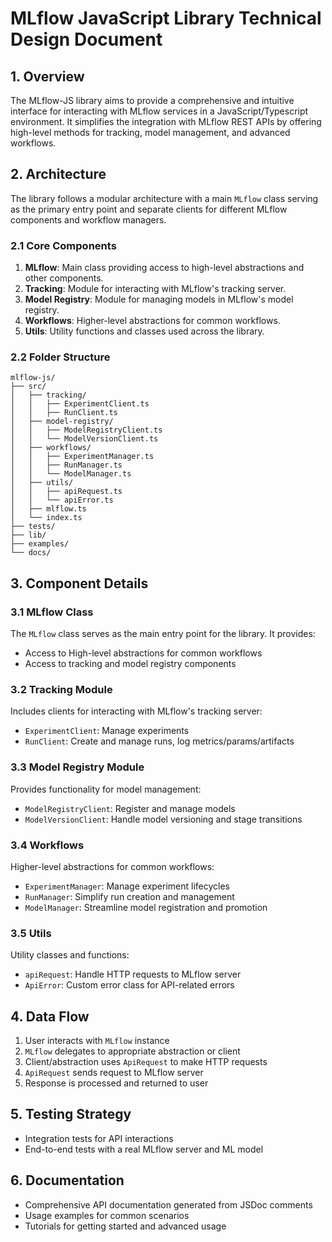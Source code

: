 # MLflow JavaScript Library Technical Design Document


## 1. Overview


The MLflow-JS library aims to provide a comprehensive and intuitive interface for interacting with MLflow services in a JavaScript/Typescript environment. It simplifies the integration with MLflow REST APIs by offering high-level methods for tracking, model management, and advanced workflows.  


## 2. Architecture


The library follows a modular architecture with a main `MLflow` class serving as the primary entry point and separate clients for different MLflow components and workflow managers.


### 2.1 Core Components


1. **MLflow**: Main class providing access to high-level abstractions and other components.
2. **Tracking**: Module for interacting with MLflow's tracking server.
3. **Model Registry**: Module for managing models in MLflow's model registry.
4. **Workflows**: Higher-level abstractions for common workflows.
5. **Utils**: Utility functions and classes used across the library.


### 2.2 Folder Structure


```
mlflow-js/
├── src/
│   ├── tracking/
│   │   ├── ExperimentClient.ts
│   │   ├── RunClient.ts
│   ├── model-registry/
│   │   ├── ModelRegistryClient.ts
│   │   └── ModelVersionClient.ts
│   ├── workflows/
│   │   ├── ExperimentManager.ts
│   │   ├── RunManager.ts
│   │   └── ModelManager.ts
│   ├── utils/
│   │   ├── apiRequest.ts
│   │   └── apiError.ts
│   ├── mlflow.ts
│   └── index.ts
├── tests/
├── lib/
├── examples/
└── docs/
```


## 3. Component Details


### 3.1 MLflow Class


The `MLflow` class serves as the main entry point for the library. It provides:
- Access to High-level abstractions for common workflows
- Access to tracking and model registry components


### 3.2 Tracking Module


Includes clients for interacting with MLflow's tracking server:
- `ExperimentClient`: Manage experiments
- `RunClient`: Create and manage runs, log metrics/params/artifacts


### 3.3 Model Registry Module


Provides functionality for model management:
- `ModelRegistryClient`: Register and manage models
- `ModelVersionClient`: Handle model versioning and stage transitions


### 3.4 Workflows


Higher-level abstractions for common workflows:
- `ExperimentManager`: Manage experiment lifecycles
- `RunManager`: Simplify run creation and management
- `ModelManager`: Streamline model registration and promotion


### 3.5 Utils


Utility classes and functions:
- `apiRequest`: Handle HTTP requests to MLflow server
- `ApiError`: Custom error class for API-related errors


## 4. Data Flow


1. User interacts with `MLflow` instance
2. `MLflow` delegates to appropriate abstraction or client
3. Client/abstraction uses `ApiRequest` to make HTTP requests
4. `ApiRequest` sends request to MLflow server
5. Response is processed and returned to user


## 5. Testing Strategy


- Integration tests for API interactions 
- End-to-end tests with a real MLflow server and ML model


## 6. Documentation


- Comprehensive API documentation generated from JSDoc comments
- Usage examples for common scenarios
- Tutorials for getting started and advanced usage
